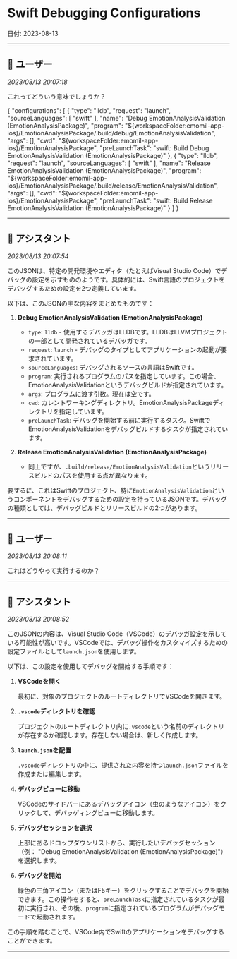 # Swift Debugging Configurations

日付: 2023-08-13

---

## 👤 ユーザー
*2023/08/13 20:07:18*

これってどういう意味でしょうか？

{
    "configurations": [
        {
            "type": "lldb",
            "request": "launch",
            "sourceLanguages": [
                "swift"
            ],
            "name": "Debug EmotionAnalysisValidation (EmotionAnalysisPackage)",
            "program": "${workspaceFolder:emomil-app-ios}/EmotionAnalysisPackage/.build/debug/EmotionAnalysisValidation",
            "args": [],
            "cwd": "${workspaceFolder:emomil-app-ios}/EmotionAnalysisPackage",
            "preLaunchTask": "swift: Build Debug EmotionAnalysisValidation (EmotionAnalysisPackage)"
        },
        {
            "type": "lldb",
            "request": "launch",
            "sourceLanguages": [
                "swift"
            ],
            "name": "Release EmotionAnalysisValidation (EmotionAnalysisPackage)",
            "program": "${workspaceFolder:emomil-app-ios}/EmotionAnalysisPackage/.build/release/EmotionAnalysisValidation",
            "args": [],
            "cwd": "${workspaceFolder:emomil-app-ios}/EmotionAnalysisPackage",
            "preLaunchTask": "swift: Build Release EmotionAnalysisValidation (EmotionAnalysisPackage)"
        }
    ]
}

---

## 🤖 アシスタント
*2023/08/13 20:07:54*

このJSONは、特定の開発環境やエディタ（たとえばVisual Studio Code）でデバッグの設定を示すもののようです。具体的には、Swift言語のプロジェクトをデバッグするための設定を2つ定義しています。

以下は、このJSONの主な内容をまとめたものです：

1. **Debug EmotionAnalysisValidation (EmotionAnalysisPackage)**

   - `type`: `lldb` - 使用するデバッガはLLDBです。LLDBはLLVMプロジェクトの一部として開発されているデバッガです。
   - `request`: `launch` - デバッグのタイプとしてアプリケーションの起動が要求されています。
   - `sourceLanguages`: デバッグされるソースの言語はSwiftです。
   - `program`: 実行されるプログラムのパスを指定しています。この場合、EmotionAnalysisValidationというデバッグビルドが指定されています。
   - `args`: プログラムに渡す引数。現在は空です。
   - `cwd`: カレントワーキングディレクトリ。EmotionAnalysisPackageディレクトリを指定しています。
   - `preLaunchTask`: デバッグを開始する前に実行するタスク。SwiftでEmotionAnalysisValidationをデバッグビルドするタスクが指定されています。

2. **Release EmotionAnalysisValidation (EmotionAnalysisPackage)**

   - 同上ですが、`.build/release/EmotionAnalysisValidation`というリリースビルドのパスを使用する点が異なります。

要するに、これはSwiftのプロジェクト、特に`EmotionAnalysisValidation`というコンポーネントをデバッグするための設定を持っているJSONです。デバッグの種類としては、デバッグビルドとリリースビルドの2つがあります。

---

## 👤 ユーザー
*2023/08/13 20:08:11*

これはどうやって実行するのか？

---

## 🤖 アシスタント
*2023/08/13 20:08:52*

このJSONの内容は、Visual Studio Code（VSCode）のデバッガ設定を示している可能性が高いです。VSCodeでは、デバッグ操作をカスタマイズするための設定ファイルとして`launch.json`を使用します。

以下は、この設定を使用してデバッグを開始する手順です：

1. **VSCodeを開く**
   
   最初に、対象のプロジェクトのルートディレクトリでVSCodeを開きます。

2. **`.vscode`ディレクトリを確認**

   プロジェクトのルートディレクトリ内に`.vscode`という名前のディレクトリが存在するか確認します。存在しない場合は、新しく作成します。

3. **`launch.json`を配置**

   `.vscode`ディレクトリの中に、提供された内容を持つ`launch.json`ファイルを作成または編集します。

4. **デバッグビューに移動**

   VSCodeのサイドバーにあるデバッグアイコン（虫のようなアイコン）をクリックして、デバッゲィングビューに移動します。

5. **デバッグセッションを選択**

   上部にあるドロップダウンリストから、実行したいデバッグセッション（例： "Debug EmotionAnalysisValidation (EmotionAnalysisPackage)"）を選択します。

6. **デバッグを開始**

   緑色の三角アイコン（またはF5キー）をクリックすることでデバッグを開始できます。この操作をすると、`preLaunchTask`に指定されているタスクが最初に実行され、その後、`program`に指定されているプログラムがデバッグモードで起動されます。

この手順を踏むことで、VSCode内でSwiftのアプリケーションをデバッグすることができます。

---

